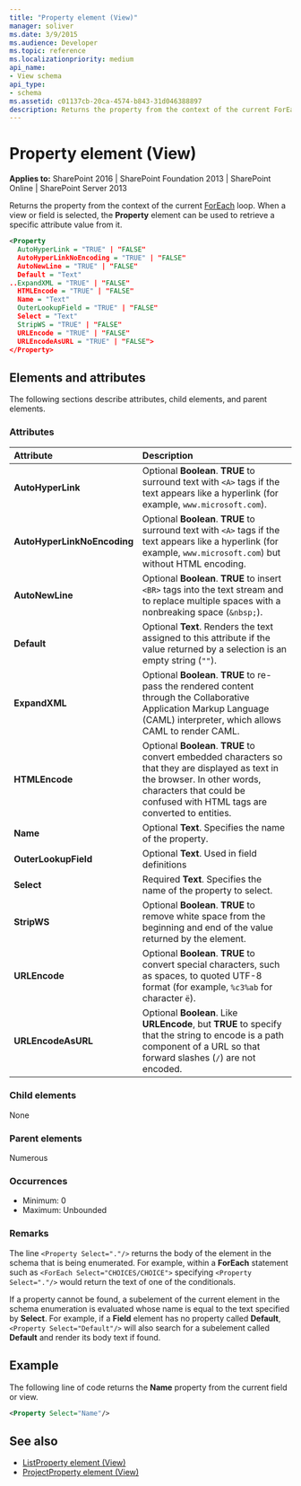 ```yaml
---
title: "Property element (View)"
manager: soliver
ms.date: 3/9/2015
ms.audience: Developer
ms.topic: reference
ms.localizationpriority: medium
api_name:
- View schema
api_type:
- schema
ms.assetid: c01137cb-20ca-4574-b843-31d046388897
description: Returns the property from the context of the current ForEach loop. When a view or field is selected, the Property element can be used to retrieve a specific attribute value from it.
---
```


# Property element (View)

**Applies to:** SharePoint 2016 | SharePoint Foundation 2013 | SharePoint Online | SharePoint Server 2013

Returns the property from the context of the current [ForEach](foreach-element-view.md) loop. When a view or field is selected, the **Property** element can be used to retrieve a specific attribute value from it.

```XML
<Property
  AutoHyperLink = "TRUE" | "FALSE"
  AutoHyperLinkNoEncoding = "TRUE" | "FALSE"
  AutoNewLine = "TRUE" | "FALSE"
  Default = "Text"
..ExpandXML = "TRUE" | "FALSE"
  HTMLEncode = "TRUE" | "FALSE"
  Name = "Text"
  OuterLookupField = "TRUE" | "FALSE"
  Select = "Text"
  StripWS = "TRUE" | "FALSE"
  URLEncode = "TRUE" | "FALSE"
  URLEncodeAsURL = "TRUE" | "FALSE">
</Property>
```

## Elements and attributes

The following sections describe attributes, child elements, and parent elements.

### Attributes

|**Attribute**|**Description**|
|:-----|:-----|
|**AutoHyperLink** <br/> |Optional **Boolean**. **TRUE** to surround text with `<A>` tags if the text appears like a hyperlink (for example, `www.microsoft.com`).  <br/> |
|**AutoHyperLinkNoEncoding** <br/> |Optional **Boolean**. **TRUE** to surround text with `<A>` tags if the text appears like a hyperlink (for example, `www.microsoft.com`) but without HTML encoding.  <br/> |
|**AutoNewLine** <br/> |Optional **Boolean**. **TRUE** to insert `<BR>` tags into the text stream and to replace multiple spaces with a nonbreaking space (`&nbsp;`).  <br/> |
|**Default** <br/> |Optional **Text**. Renders the text assigned to this attribute if the value returned by a selection is an empty string (`""`).  <br/> |
|**ExpandXML** <br/> |Optional **Boolean**. **TRUE** to re-pass the rendered content through the Collaborative Application Markup Language (CAML) interpreter, which allows CAML to render CAML.  <br/> |
|**HTMLEncode** <br/> |Optional **Boolean**. **TRUE** to convert embedded characters so that they are displayed as text in the browser. In other words, characters that could be confused with HTML tags are converted to entities.  <br/> |
|**Name** <br/> |Optional **Text**. Specifies the name of the property.  <br/> |
|**OuterLookupField** <br/> |Optional **Text**. Used in field definitions  <br/> |
|**Select** <br/> |Required **Text**. Specifies the name of the property to select.  <br/> |
|**StripWS** <br/> |Optional **Boolean**. **TRUE** to remove white space from the beginning and end of the value returned by the element.  <br/> |
|**URLEncode** <br/> |Optional **Boolean**. **TRUE** to convert special characters, such as spaces, to quoted UTF-8 format (for example, `%c3%ab` for character `ë`).  <br/> |
|**URLEncodeAsURL** <br/> |Optional **Boolean**. Like **URLEncode**, but **TRUE** to specify that the string to encode is a path component of a URL so that forward slashes (`/`) are not encoded.  <br/> |

### Child elements

None

### Parent elements

Numerous

### Occurrences

- Minimum: 0
- Maximum: Unbounded

### Remarks

The line `<Property Select="."/>` returns the body of the element in the schema that is being enumerated. For example, within a **ForEach** statement such as `<ForEach Select="CHOICES/CHOICE">` specifying  `<Property Select="."/>` would return the text of one of the conditionals.

If a property cannot be found, a subelement of the current element in the schema enumeration is evaluated whose name is equal to the text specified by **Select**. For example, if a **Field** element has no property called **Default**, `<Property Select="Default"/>` will also search for a subelement called **Default** and render its body text if found.

## Example

The following line of code returns the **Name** property from the current field or view.

```XML
<Property Select="Name"/>
```

## See also

- [ListProperty element (View)](listproperty-element-view.md)
- [ProjectProperty element (View)](projectproperty-element-view.md)
